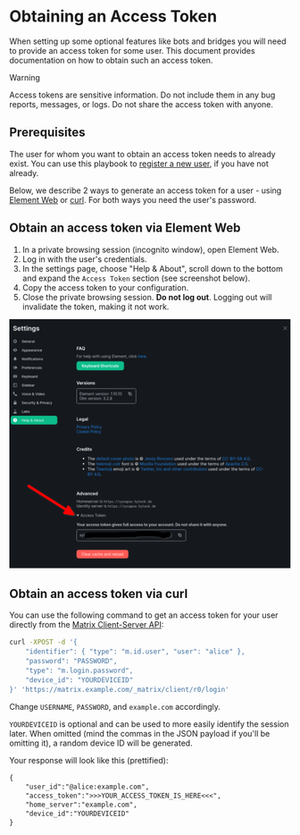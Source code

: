 # Obtaining an Access Token

When setting up some optional features like bots and bridges you will need to provide an access token for some user. This document provides documentation on how to obtain such an access token.

> [!WARNING]
> Access tokens are sensitive information. Do not include them in any bug reports, messages, or logs. Do not share the access token with anyone.

## Prerequisites

The user for whom you want to obtain an access token needs to already exist. You can use this playbook to [register a new user](registering-users.md), if you have not already.

Below, we describe 2 ways to generate an access token for a user - using [Element Web](#obtain-an-access-token-via-element-web) or [curl](#obtain-an-access-token-via-curl). For both ways you need the user's password.

## Obtain an access token via Element Web

1. In a private browsing session (incognito window), open Element Web.
2. Log in with the user's credentials.
3. In the settings page, choose "Help & About", scroll down to the bottom and expand the `Access Token` section (see screenshot below).
4. Copy the access token to your configuration.
5. Close the private browsing session. **Do not log out**. Logging out will invalidate the token, making it not work.

![Obtaining an access token with Element Web](assets/obtain_admin_access_token_element_web.png)

## Obtain an access token via curl

You can use the following command to get an access token for your user directly from the [Matrix Client-Server API](https://www.matrix.org/docs/guides/client-server-api#login):

```sh
curl -XPOST -d '{
    "identifier": { "type": "m.id.user", "user": "alice" },
    "password": "PASSWORD",
    "type": "m.login.password",
    "device_id": "YOURDEVICEID"
}' 'https://matrix.example.com/_matrix/client/r0/login'
```
Change `USERNAME`, `PASSWORD`, and `example.com` accordingly.

`YOURDEVICEID` is optional and can be used to more easily identify the session later. When omitted (mind the commas in the JSON payload if you'll be omitting it), a random device ID will be generated.

Your response will look like this (prettified):

```
{
    "user_id":"@alice:example.com",
    "access_token":">>>YOUR_ACCESS_TOKEN_IS_HERE<<<",
    "home_server":"example.com",
    "device_id":"YOURDEVICEID"
}
```
